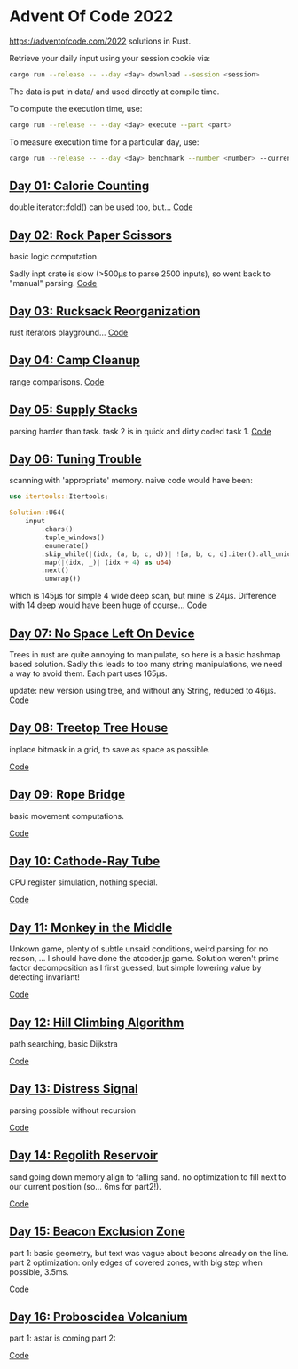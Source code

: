 # Advent Of Code 2022

https://adventofcode.com/2022 solutions in Rust.

Retrieve your daily input using your session cookie via:
```sh
cargo run --release -- --day <day> download --session <session>
```
The data is put in data/ and used directly at compile time.

To compute the  execution time, use:
```sh
cargo run --release -- --day <day> execute --part <part>
```

To measure execution time for a particular day, use:
```sh
cargo run --release -- --day <day> benchmark --number <number> --current
```

## [Day 01: Calorie Counting](https://adventofcode.com/2022/day/1)

double iterator::fold() can be used too, but…
[Code](./src/solutions/day01.rs)

## [Day 02: Rock Paper Scissors](https://adventofcode.com/2022/day/2)

basic logic computation.

Sadly inpt crate is slow (>500µs to parse 2500 inputs), so went back to
"manual" parsing.
[Code](./src/solutions/day02.rs)

## [Day 03: Rucksack Reorganization](https://adventofcode.com/2022/day/3)

rust iterators playground…
[Code](./src/solutions/day03.rs)

## [Day 04: Camp Cleanup](https://adventofcode.com/2022/day/4)

range comparisons.
[Code](./src/solutions/day04.rs)

## [Day 05: Supply Stacks](https://adventofcode.com/2022/day/5)

parsing harder than task.
task 2 is in quick and dirty coded task 1.
[Code](./src/solutions/day05.rs)

## [Day 06: Tuning Trouble](https://adventofcode.com/2022/day/6)

scanning with 'appropriate' memory.
naive code would have been:
```rust
use itertools::Itertools;

Solution::U64(
    input
        .chars()
        .tuple_windows()
        .enumerate()
        .skip_while(|(idx, (a, b, c, d))| ![a, b, c, d].iter().all_unique())
        .map(|(idx, _)| (idx + 4) as u64)
        .next()
        .unwrap())
```
which is 145µs for simple 4 wide deep scan, but mine is 24µs.
Difference with 14 deep would have been huge of course…
[Code](./src/solutions/day06.rs)

## [Day 07: No Space Left On Device](https://adventofcode.com/2022/day/7)

Trees in rust are quite annoying to manipulate, so here is a basic hashmap based
solution. Sadly this leads to too many string manipulations, we need a way to
avoid them.
Each part uses 165µs.

update: new version using tree, and without any String, reduced to 46µs.
[Code](./src/solutions/day07.rs)


## [Day 08: Treetop Tree House](https://adventofcode.com/2022/day/8)

inplace bitmask in a grid, to save as space as possible.

[Code](./src/solutions/day08.rs)

## [Day 09: Rope Bridge](https://adventofcode.com/2022/day/9)

basic movement computations.

[Code](./src/solutions/day09.rs)

## [Day 10: Cathode-Ray Tube](https://adventofcode.com/2022/day/10)

CPU register simulation, nothing special.

[Code](./src/solutions/day10.rs)

## [Day 11: Monkey in the Middle](https://adventofcode.com/2022/day/11)

Unkown game, plenty of subtle unsaid conditions, weird parsing for no reason, …
I should have done the atcoder.jp game.
Solution weren't prime factor decomposition as I first guessed, but simple lowering value by detecting invariant!

[Code](./src/solutions/day11.rs)

## [Day 12: Hill Climbing Algorithm](https://adventofcode.com/2022/day/12)

path searching, basic Dijkstra

[Code](./src/solutions/day12.rs)

## [Day 13: Distress Signal](https://adventofcode.com/2022/day/13)

parsing possible without recursion

[Code](./src/solutions/day13.rs)

## [Day 14: Regolith Reservoir](https://adventofcode.com/2022/day/14)

sand going down
memory align to falling sand.
no optimization to fill next to our current position (so… 6ms for part2!).

[Code](./src/solutions/day14.rs)

## [Day 15: Beacon Exclusion Zone](https://adventofcode.com/2022/day/15)

part 1: basic geometry, but text was vague about becons already on the line.
part 2 optimization: only edges of covered zones, with big step when possible, 3.5ms.

[Code](./src/solutions/day15.rs)

## [Day 16: Proboscidea Volcanium](https://adventofcode.com/2022/day/16)

part 1: astar is coming
part 2:

[Code](./src/solutions/day16.rs)
